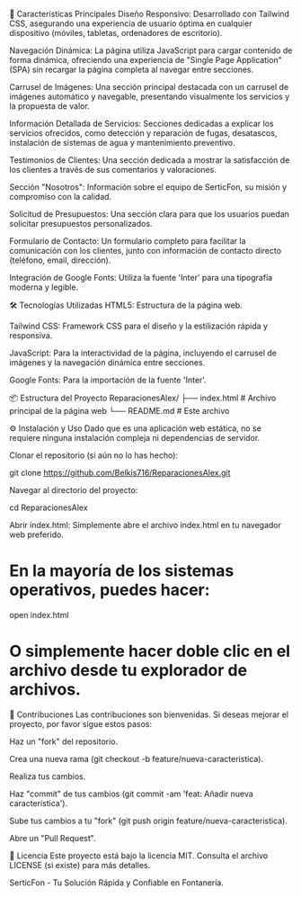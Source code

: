 🚀 Características Principales
Diseño Responsivo: Desarrollado con Tailwind CSS, asegurando una experiencia de usuario óptima en cualquier dispositivo (móviles, tabletas, ordenadores de escritorio).

Navegación Dinámica: La página utiliza JavaScript para cargar contenido de forma dinámica, ofreciendo una experiencia de "Single Page Application" (SPA) sin recargar la página completa al navegar entre secciones.

Carrusel de Imágenes: Una sección principal destacada con un carrusel de imágenes automático y navegable, presentando visualmente los servicios y la propuesta de valor.

Información Detallada de Servicios: Secciones dedicadas a explicar los servicios ofrecidos, como detección y reparación de fugas, desatascos, instalación de sistemas de agua y mantenimiento preventivo.

Testimonios de Clientes: Una sección dedicada a mostrar la satisfacción de los clientes a través de sus comentarios y valoraciones.

Sección "Nosotros": Información sobre el equipo de SerticFon, su misión y compromiso con la calidad.

Solicitud de Presupuestos: Una sección clara para que los usuarios puedan solicitar presupuestos personalizados.

Formulario de Contacto: Un formulario completo para facilitar la comunicación con los clientes, junto con información de contacto directo (teléfono, email, dirección).

Integración de Google Fonts: Utiliza la fuente 'Inter' para una tipografía moderna y legible.

🛠️ Tecnologías Utilizadas
HTML5: Estructura de la página web.

Tailwind CSS: Framework CSS para el diseño y la estilización rápida y responsiva.

JavaScript: Para la interactividad de la página, incluyendo el carrusel de imágenes y la navegación dinámica entre secciones.

Google Fonts: Para la importación de la fuente 'Inter'.

📦 Estructura del Proyecto
ReparacionesAlex/
├── index.html        # Archivo principal de la página web
└── README.md         # Este archivo

⚙️ Instalación y Uso
Dado que es una aplicación web estática, no se requiere ninguna instalación compleja ni dependencias de servidor.

Clonar el repositorio (si aún no lo has hecho):

git clone https://github.com/Belkis716/ReparacionesAlex.git

Navegar al directorio del proyecto:

cd ReparacionesAlex

Abrir index.html: Simplemente abre el archivo index.html en tu navegador web preferido.

# En la mayoría de los sistemas operativos, puedes hacer:
open index.html
# O simplemente hacer doble clic en el archivo desde tu explorador de archivos.

🤝 Contribuciones
Las contribuciones son bienvenidas. Si deseas mejorar el proyecto, por favor sigue estos pasos:

Haz un "fork" del repositorio.

Crea una nueva rama (git checkout -b feature/nueva-caracteristica).

Realiza tus cambios.

Haz "commit" de tus cambios (git commit -am 'feat: Añadir nueva característica').

Sube tus cambios a tu "fork" (git push origin feature/nueva-caracteristica).

Abre un "Pull Request".

📄 Licencia
Este proyecto está bajo la licencia MIT. Consulta el archivo LICENSE (si existe) para más detalles.

SerticFon - Tu Solución Rápida y Confiable en Fontanería.
